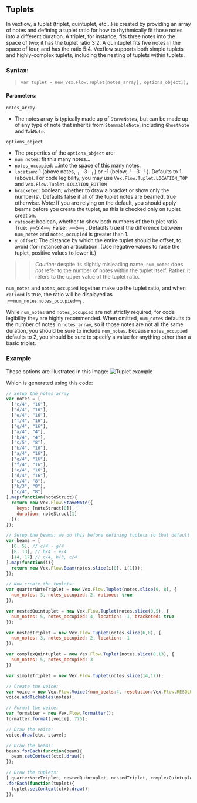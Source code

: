 ## Tuplets

In vexflow, a tuplet (triplet, quintuplet, etc...) is created by providing an array of notes and defining a tuplet ratio for how to rhythmically fit those notes into a different duration. A triplet, for instance, fits three notes into the space of two; it has the tuplet ratio 3:2. A quintuplet fits five notes in the space of four, and has the ratio 5:4. Vexflow supports both simple tuplets and highly-complex tuplets, including the nesting of tuplets within tuplets.

### Syntax:
> `var tuplet = new Vex.Flow.Tuplet(notes_array[, options_object]);`

#### Parameters:
`notes_array`
 * The notes array is typically made up of `StaveNote`s, but can be made up of any type of note that inherits from `StemmableNote`, including `GhostNote` and `TabNote`.

`options_object`
 * The properties of the `options_object` are:
  * `num_notes`: fit this many notes...
  * `notes_occupied`: ...into the space of this many notes.
  * `location`: 1 (above notes, ┌─3─┐) or -1 (below, └─3─┘). Defaults to 1 (above).
    For code legibility, you may use `Vex.Flow.Tuplet.LOCATION_TOP` and `Vex.Flow.Tuplet.LOCATION_BOTTOM`
  * `bracketed`: boolean, whether to draw a bracket or show only the number(s). Defaults false if all of the tuplet notes are beamed, true otherwise. _Note:_ If you are relying on the default, you should apply beams before you create the tuplet, as this is checked only on tuplet creation.
  * `ratioed`: boolean, whether to show both numbers of the tuplet ratio. True: ┌─5:4─┐ False: ┌─5─┐. Defaults true if the difference between `num_notes` and `notes_occupied` is greater than 1.
  * `y_offset`: The distance by which the entire tuplet should be offset, to avoid (for instance) an articulation. (Use negative values to raise the tuplet, positive values to lower it.)

>> _Caution:_ despite its slightly misleading name, `num_notes` does _not_ refer to the number of notes within the tuplet itself. Rather, it refers to the upper value of the tuplet ratio.

`num_notes` and `notes_occupied` together make up the tuplet ratio, and when `ratioed` is true, the ratio will be displayed as ┌─`num_notes`:`notes_occupied`─┐. 

While `num_notes` and `notes_occupied` are not strictly required, for code legibility they are highly recommended. When omitted, `num_notes` defaults to the number of notes in `notes_array`, so if those notes are not all the same duration, you should be sure to include `num_notes`. Because `notes_occupied` defaults to 2, you should be sure to specify a value for anything other than a basic triplet.

### Example
These options are illustrated in this image:
![Tuplet example](https://github.com/0xfe/vexflow/wiki/images/tuplet.png)

Which is generated using this code:
```javascript
// Setup the notes_array
var notes = [
  ["c/4", "16"],
  ["d/4", "16"],
  ["e/4", "16"],
  ["f/4", "16"],
  ["g/4", "16"],
  ["a/4", "4"],
  ["b/4", "4"],
  ["c/5", "8"],
  ["b/4", "16"],
  ["a/4", "16"],
  ["g/4", "16"],
  ["f/4", "16"],
  ["e/4", "16"],
  ["d/4", "16"],
  ["c/4", "8"],
  ["b/3", "8"],
  ["c/4", "8"]
].map(function(noteStruct){
  return new Vex.Flow.StaveNote({
    keys: [noteStruct[0]], 
    duration: noteStruct[1]
  });
});

// Setup the beams: we do this before defining tuplets so that default bracketing will work.
var beams = [
  [0, 5], // c/4 - g/4
  [8, 13], // b/4 - e/4
  [14, 17] // c/4, b/3, c/4
].map(function(i){
  return new Vex.Flow.Beam(notes.slice(i[0], i[1]));
});

// Now create the tuplets:
var quarterNoteTriplet = new Vex.Flow.Tuplet(notes.slice(0, 8), {
  num_notes: 3, notes_occupied: 2, ratioed: true
});

var nestedQuintuplet = new Vex.Flow.Tuplet(notes.slice(0,5), {
  num_notes: 5, notes_occupied: 4, location: -1, bracketed: true
});

var nestedTriplet = new Vex.Flow.Tuplet(notes.slice(6,8), {
  num_notes: 3, notes_occupied: 2, location: -1
});

var complexQuintuplet = new Vex.Flow.Tuplet(notes.slice(8,13), {
  num_notes: 5, notes_occupied: 3
})

var simpleTriplet = new Vex.Flow.Tuplet(notes.slice(14,17));

// Create the voice:
var voice = new Vex.Flow.Voice({num_beats:4, resolution:Vex.Flow.RESOLUTION})
voice.addTickables(notes);

// Format the voice:
var formatter = new Vex.Flow.Formatter();
formatter.format([voice], 775);

// Draw the voice:
voice.draw(ctx, stave);

// Draw the beams:
beams.forEach(function(beam){
  beam.setContext(ctx).draw();
});

// Draw the tuplets:
[ quarterNoteTriplet, nestedQuintuplet, nestedTriplet, complexQuintuplet, simpleTriplet ]
.forEach(function(tuplet){
  tuplet.setContext(ctx).draw();
});
```